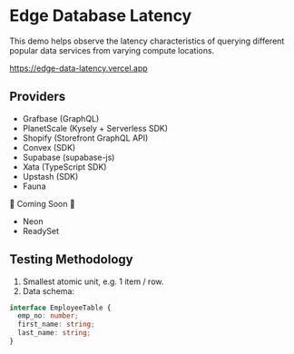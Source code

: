 # Edge Database Latency

This demo helps observe the latency characteristics of querying different popular data services from varying compute locations.

https://edge-data-latency.vercel.app

## Providers

- Grafbase (GraphQL)
- PlanetScale (Kysely + Serverless SDK)
- Shopify (Storefront GraphQL API)
- Convex (SDK)
- Supabase (supabase-js)
- Xata (TypeScript SDK)
- Upstash (SDK)
- Fauna

🚧 Coming Soon 🚧

- Neon
- ReadySet

## Testing Methodology

1. Smallest atomic unit, e.g. 1 item / row.
2. Data schema:

```ts
interface EmployeeTable {
  emp_no: number;
  first_name: string;
  last_name: string;
}
```
